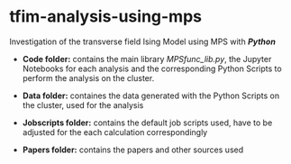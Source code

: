 # tfim-analysis-using-mps
Investigation of the transverse field Ising Model using MPS with ***Python***

- **Code folder:** contains the main library _MPSfunc_lib.py_, the Jupyter Notebooks for each analysis and the corresponding Python Scripts to perform the analysis on the cluster.

- **Data folder:** containes the data generated with the Python Scripts on the cluster, used for the analysis

- **Jobscripts folder:** contains the default job scripts used, have to be adjusted for the each calculation correspondingly

- **Papers folder:** contains the papers and other sources used 
